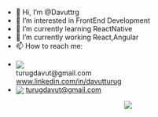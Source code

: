 - 👋 Hi, I’m @Davuttrg
- 👀 I’m interested in FrontEnd Development
- 🌱 I’m currently learning ReactNative
- 🤘 I’m currently working React,Angular
- 📫 How to reach me:
<ul>
  <li display="flex" align-items="center" >
    <img align="center"  src="https://img.icons8.com/color/48/undefined/gmail-new.png" /> 
    <div>turugdavut@gmail.com</div>
     <a href="https://www.linkedin.com/in/davutturug/">www.linkedin.com/in/davutturug</a>
  </li>
   <li display="flex" align-items="center" >
    <img align="center"  src="https://img.icons8.com/color/48/undefined/linkedin-circled--v1.png" /> 
    <a href= "mailto:turugdavut@gmail.com">turugdavut@gmail.com</a>
  </li>
</ul>

<p align="center">
<img src="https://komarev.com/ghpvc/?username=Davuttrg&label=Profile Views&color=grey" />
</p>

<!---
Davuttrg/Davuttrg is a ✨ special ✨ repository because its `README.md` (this file) appears on your GitHub profile.
You can click the Preview link to take a look at your changes.
--->
